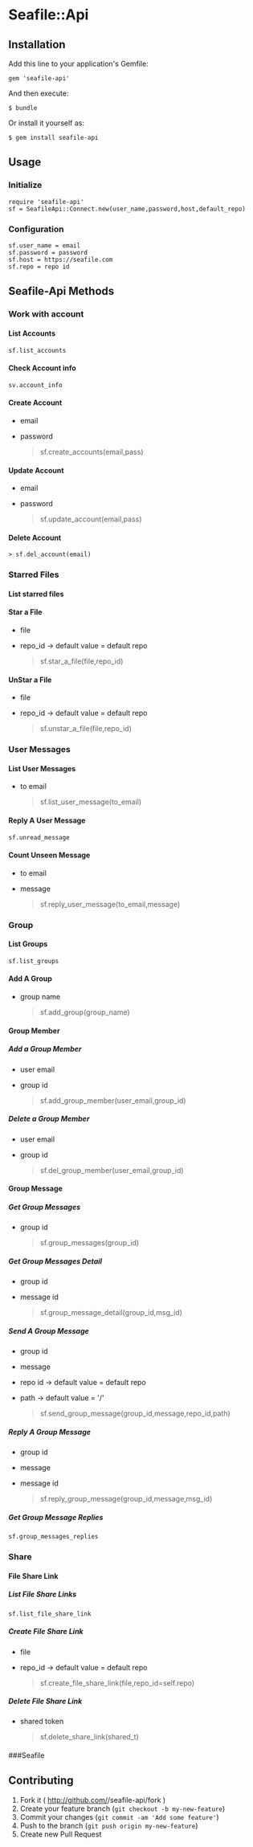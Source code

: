 # Seafile::Api

## Installation

Add this line to your application's Gemfile:

    gem 'seafile-api'

And then execute:

    $ bundle

Or install it yourself as:

    $ gem install seafile-api

## Usage

### Initialize
    require 'seafile-api'
    sf = SeafileApi::Connect.new(user_name,password,host,default_repo)

### Configuration
    sf.user_name = email
    sf.password = password
    sf.host = https://seafile.com
    sf.repo = repo id

## Seafile-Api Methods
### Work with account
#### List Accounts
    sf.list_accounts

#### Check Account info
    sv.account_info

#### Create Account
+ email
+ password

    > sf.create_accounts(email,pass)

#### Update Account
+ email
+ password

    > sf.update_account(email,pass)

#### Delete Account

    > sf.del_account(email)

### Starred Files
#### List starred files
#### Star a File
+ file
+ repo_id -> default value = default repo

    > sf.star_a_file(file,repo_id)

#### UnStar a File
+ file
+ repo_id -> default value = default repo

    > sf.unstar_a_file(file,repo_id)

### User Messages
#### List User Messages
+ to email

    > sf.list_user_message(to_email)

#### Reply A User Message
    sf.unread_message

#### Count Unseen Message
+ to email
+ message

    > sf.reply_user_message(to_email,message)

### Group
#### List Groups
    sf.list_groups

#### Add A Group
+ group name

    > sf.add_group(group_name)

#### Group Member
##### Add a Group Member
+ user email
+ group id

    > sf.add_group_member(user_email,group_id)

##### Delete a Group Member
+ user email
+ group id

    > sf.del_group_member(user_email,group_id)

#### Group Message

##### Get Group Messages
+ group id

    > sf.group_messages(group_id)

##### Get Group Messages Detail
+ group id
+ message id

    > sf.group_message_detail(group_id,msg_id)

##### Send A Group Message
+ group id
+ message
+ repo id -> default value = default repo
+ path -> default value = '/'

    > sf.send_group_message(group_id,message,repo_id,path)

##### Reply A Group Message
+ group id
+ message
+ message id

    > sf.reply_group_message(group_id,message,msg_id)

##### Get Group Message Replies
    sf.group_messages_replies

### Share
#### File Share Link
##### List File Share Links
    sf.list_file_share_link

##### Create File Share Link
+ file
+ repo_id -> default value = default repo

    > sf.create_file_share_link(file,repo_id=self.repo)

##### Delete File Share Link
+ shared token

    > sf.delete_share_link(shared_t)

####

###Seafile

## Contributing

1. Fork it ( http://github.com/<my-github-username>/seafile-api/fork )
2. Create your feature branch (`git checkout -b my-new-feature`)
3. Commit your changes (`git commit -am 'Add some feature'`)
4. Push to the branch (`git push origin my-new-feature`)
5. Create new Pull Request
